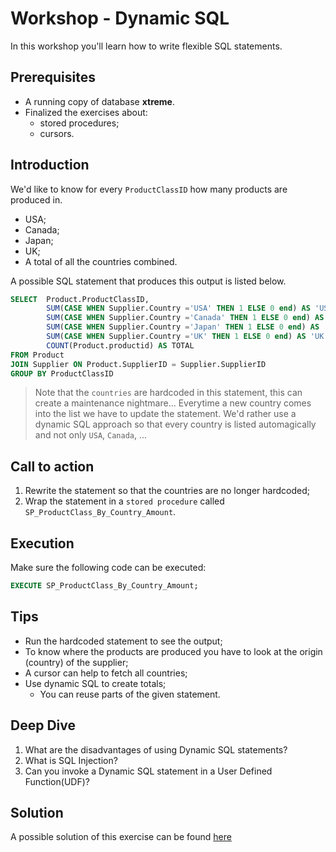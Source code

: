 # Workshop - Dynamic SQL
In this workshop you'll learn how to write flexible SQL statements.

## Prerequisites
- A running copy of database **xtreme**.
- Finalized the exercises about:
    - stored procedures;
    - cursors.

## Introduction
We'd like to know for every `ProductClassID` how many products are produced in.
- USA;
- Canada;
- Japan;
- UK;
- A total of all the countries combined.

A possible SQL statement that produces this output is listed below.
```sql
SELECT  Product.ProductClassID,
        SUM(CASE WHEN Supplier.Country ='USA' THEN 1 ELSE 0 end) AS 'USA',
        SUM(CASE WHEN Supplier.Country ='Canada' THEN 1 ELSE 0 end) AS 'Canada',
        SUM(CASE WHEN Supplier.Country ='Japan' THEN 1 ELSE 0 end) AS 'Japan',
        SUM(CASE WHEN Supplier.Country ='UK' THEN 1 ELSE 0 end) AS 'UK',
        COUNT(Product.productid) AS TOTAL
FROM Product 
JOIN Supplier ON Product.SupplierID = Supplier.SupplierID
GROUP BY ProductClassID
```
> Note that the `countries` are hardcoded in this statement, this can create a maintenance nightmare... Everytime a new country comes into the list we have to update the statement. We'd rather use a dynamic SQL approach so that every country is listed automagically and not only `USA`, `Canada`, ...


## Call to action
1. Rewrite the statement so that the countries are no longer hardcoded;
2. Wrap the statement in a `stored procedure` called `SP_ProductClass_By_Country_Amount`.

## Execution
Make sure the following code can be executed:

```sql
EXECUTE SP_ProductClass_By_Country_Amount;
```

## Tips
- Run the hardcoded statement to see the output;
- To know where the products are produced you have to look at the origin (country) of the supplier;
- A cursor can help to fetch all countries;
- Use dynamic SQL to create totals;
    - You can reuse parts of the given statement.

## Deep Dive
1. What are the disadvantages of using Dynamic SQL statements?
2. What is SQL Injection?
3. Can you invoke a Dynamic SQL statement in a User Defined Function(UDF)?

## Solution
A possible solution of this exercise can be found [here](solutions/dynamic-sql-1.sql)
